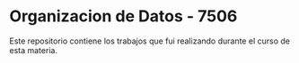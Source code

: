 # Organizacion de Datos - 7506

Este repositorio contiene los trabajos que fui realizando durante el curso de esta materia. 
